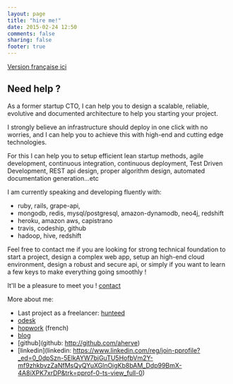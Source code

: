```yaml
---
layout: page
title: "hire me!"
date: 2015-02-24 12:50
comments: false
sharing: false
footer: true
---
```


[Version française ici](/hire-me/fr)

## Need help ?

As a former startup CTO, I can help you to design a scalable, reliable, evolutive and documented architecture to help you starting your project.

I strongly believe an infrastructure should deploy in one click with no worries, and I can help you to achieve this with high-end and cutting edge technologies.

For this I can help you to setup efficient lean startup methods, agile development, continuous integration, continuous deployment, Test Driven Development, REST api design, proper algorithm design, automated documentation generation...etc

I am currently speaking and developing fluently with:

 - ruby, rails, grape-api, 
 - mongodb, redis, mysql/postgresql, amazon-dynamodb, neo4j, redshift
 - heroku, amazon aws, capistrano
 - travis, codeship, github
 - hadoop, hive, redshift

Feel free to contact me if you are looking for strong technical foundation to start a project, design a complex web app, setup an high-end cloud environment, design a robust and secure api, or simply if you want to learn a few keys to make everything going smoothly !

It'll be a pleasure to meet you ! <a href="#" onclick="alert('feel free to drop me a mail ! \n mail @ aurelien-herve.com');">contact</a>

More about me:
 
 - Last project as a freelancer: [hunteed](http://hunteed.com)
 - [odesk](https://www.odesk.com/users/~014863f8eeb1be83c1)
 - [hopwork](https://www.google.com/url?q=https%3A%2F%2Fwww.hopwork.com%2Fprofile%2F54d934c0e4b028c746f2e87a&sa=D&sntz=1&usg=AFQjCNEx-VheqTpFpnctKJ3klEOWSN2i2w) (french)
 - [blog](/)
 - [github](github: http://github.com/aherve)
 - [linkedin](linkedin: https://www.linkedin.com/reg/join-pprofile?_ed=0_0dpSzn-5ElkAYW7bjGuTU5HofbVm2Y-mf9zhkbvzZaNfMsQyQYuXGlnOigKb8bAM_Ddp99BmX-4A8iXPK7xrDP&trk=pprof-0-ts-view_full-0)
